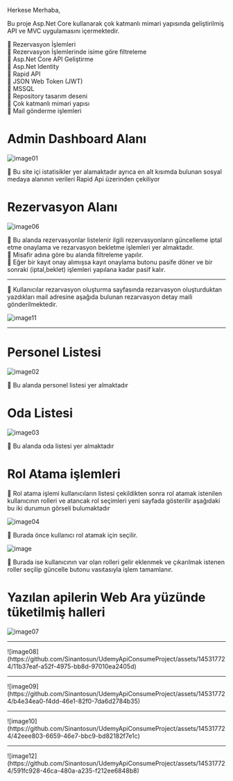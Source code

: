 Herkese Merhaba,

Bu proje Asp.Net Core kullanarak çok katmanlı mimari yapısında geliştirilmiş API ve MVC uygulamasını içermektedir.

📌 Rezervasyon İşlemleri <br>
📌 Rezervasyon İşlemlerinde isime göre filtreleme<br>
📌 Asp.Net Core API Geliştirme<br>
📌 Asp.Net Identity<br>
📌 Rapid API <br>
📌 JSON Web Token (JWT)<br>
📌 MSSQL<br>
📌 Repository tasarım deseni<br>
📌 Çok katmanlı mimari yapısı<br>
📌 Mail gönderme işlemleri<br>

<h1>Admin Dashboard Alanı</h1>

![image01](https://github.com/Sinantosun/UdemyApiConsumeProject/assets/145317724/8297712a-fba3-42fa-a97e-951c1e476f31)

📌 Bu site içi istatisikler yer alamaktadır ayrıca en alt kısımda bulunan sosyal medaya alanının verileri Rapid Api üzerinden çekiliyor

<h1>Rezervasyon Alanı</h1>

![image06](https://github.com/Sinantosun/UdemyApiConsumeProject/assets/145317724/a3f6d047-c7db-4cc5-8922-d95c14a984df)

📌 Bu alanda rezervasyonlar listelenir ilgili rezervasyonların güncelleme iptal etme onaylama ve rezarvasyon bekletme işlemleri yer almaktadır. <br>
📌 Misafir adına göre bu alanda filtreleme yapılır. <br>
📌 Eğer bir kayıt onay alımışsa kayıt onaylama butonu pasife döner ve bir sonraki (iptal,beklet) işlemleri yapılana kadar pasif kalır.<br>

<hr>

📌 Kullanıcılar rezarvasyon oluşturma sayfasında rezarvasyon oluşturduktan yazdıkları mail adresine aşağıda bulunan rezarvasyon detay maili gönderilmektedir.

![ımage11](https://github.com/Sinantosun/UdemyApiConsumeProject/assets/145317724/336a9695-e0c7-469e-800b-d77d30492dd4)

<hr>

<h1>Personel Listesi</h1>

![image02](https://github.com/Sinantosun/UdemyApiConsumeProject/assets/145317724/0d76344a-a0fd-4932-b35d-7d418300f020)

📌 Bu alanda personel listesi yer almaktadır

<h1>Oda Listesi</h1>

![image03](https://github.com/Sinantosun/UdemyApiConsumeProject/assets/145317724/9097b3ce-601c-4fdb-87e6-b7f0f6912d9c)

📌 Bu alanda oda listesi yer almaktadır

<h1>Rol Atama işlemleri</h1>

📌 Rol atama işlemi kullanıcıların listesi çekildikten sonra rol atamak istenilen kullanıcının rolleri ve atancak rol seçimleri yeni sayfada gösterilir aşağıdaki bu iki durumun görseli bulumaktadır

![image04](https://github.com/Sinantosun/UdemyApiConsumeProject/assets/145317724/4f22eb5a-63a9-4e7b-bb31-2d84f66fed41)

📌 Burada önce kullanıcı rol atamak için seçilir.

![image](https://github.com/Sinantosun/UdemyApiConsumeProject/assets/145317724/2a325c00-6645-493b-be16-3ae5c00e0fa7)

📌 Burada ise kullanıcının var olan rolleri gelir eklenmek ve çıkarılmak istenen roller seçilip  güncelle butonu vasıtasıyla işlem tamamlanır.


<h1>Yazılan apilerin Web Ara yüzünde tüketilmiş halleri</h1>

![image07](https://github.com/Sinantosun/UdemyApiConsumeProject/assets/145317724/ec57d906-e029-4d72-b4a3-57787c2455db)
<br>
<hr>
![image08](https://github.com/Sinantosun/UdemyApiConsumeProject/assets/145317724/11b37eaf-a52f-4975-bb8d-97010ea2405d)
<br>
<hr>
![image09](https://github.com/Sinantosun/UdemyApiConsumeProject/assets/145317724/b4e34ea0-f4dd-46e1-82f0-7da6d2784b35)
<br>
<hr>
![image10](https://github.com/Sinantosun/UdemyApiConsumeProject/assets/145317724/42eee803-6659-46e7-bbc9-bd82182f7e1c)
<br>
<hr>
![image12](https://github.com/Sinantosun/UdemyApiConsumeProject/assets/145317724/591fc928-46ca-480a-a235-f212ee6848b8)








